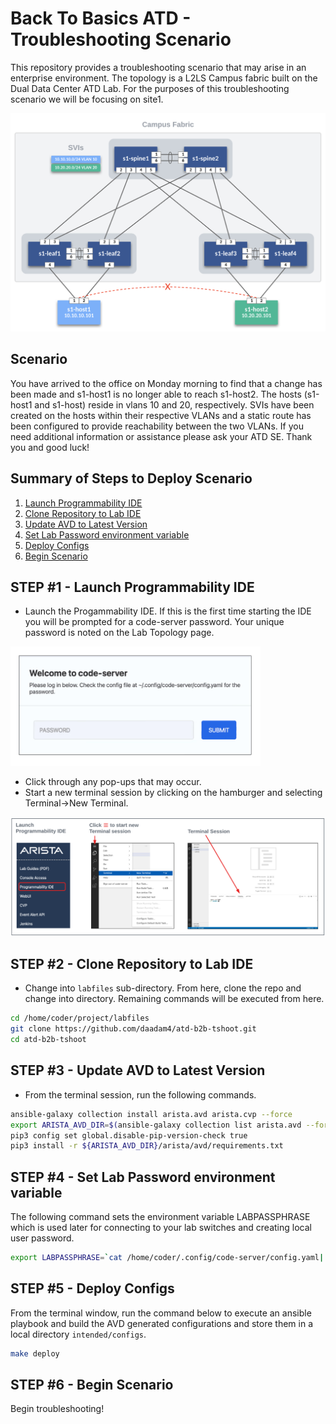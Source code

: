 # Back To Basics ATD - Troubleshooting Scenario

This repository provides a troubleshooting scenario that may arise in an enterprise environment.  The topology is a L2LS Campus fabric built on the Dual Data Center ATD Lab. For the purposes of this troubleshooting scenario we will be focusing on site1.

![Topo](images/ATD-Campus-Topo.png)

## Scenario

You have arrived to the office on Monday morning to find that a change has been made and s1-host1 is no longer able to reach s1-host2.  The hosts (s1-host1 and s1-host) reside in vlans 10 and 20, respectively. SVIs have been created on the hosts within their respective VLANs and a static route has been configured to provide reachability between the two VLANs. If you need additional information or assistance please ask your ATD SE.  Thank you and good luck!

## Summary of Steps to Deploy Scenario

1. [Launch Programmability IDE](#step-1---launch-programmability-ide)
2. [Clone Repository to Lab IDE](#step-2---clone-repository-to-lab-ide)
3. [Update AVD to Latest Version](#step-3---update-avd-to-latest-version)
4. [Set Lab Password environment variable](#step-4---set-lab-password-environment-variable)
5. [Deploy Configs](#step-5---deploy-configs)
6. [Begin Scenario](#step-6---begin-scenario)

## STEP #1 - Launch Programmability IDE

- Launch the Progammability IDE.  If this is the first time starting the IDE you will be prompted for a code-server password.  Your unique password is noted on the Lab Topology page.

<img src="images/code-server.png" alt="folder" width="400"/>

- Click through any pop-ups that may occur.
- Start a new terminal session by clicking on the hamburger and selecting Terminal->New Terminal.

![Topo](images/programmability_ide.png)

## STEP #2 - Clone Repository to Lab IDE

- Change into `labfiles` sub-directory.  From here, clone the repo and change into directory. Remaining commands will be executed from here.

``` bash
cd /home/coder/project/labfiles
git clone https://github.com/daadam4/atd-b2b-tshoot.git
cd atd-b2b-tshoot
```

## STEP #3 - Update AVD to Latest Version

- From the terminal session, run the following commands.

``` bash
ansible-galaxy collection install arista.avd arista.cvp --force
export ARISTA_AVD_DIR=$(ansible-galaxy collection list arista.avd --format yaml | head -1 | cut -d: -f1)
pip3 config set global.disable-pip-version-check true
pip3 install -r ${ARISTA_AVD_DIR}/arista/avd/requirements.txt
```

## STEP #4 - Set Lab Password environment variable

The following command sets the environment variable LABPASSPHRASE which is used later for connecting to your lab switches and creating local user password.

``` bash
export LABPASSPHRASE=`cat /home/coder/.config/code-server/config.yaml| grep "password:" | awk '{print $2}'`
```

## STEP #5 - Deploy Configs

From the terminal window, run the command below to execute an ansible playbook and build the AVD generated configurations and store them in a local directory `intended/configs`.

``` bash
make deploy
```

## STEP #6 - Begin Scenario

Begin troubleshooting!
